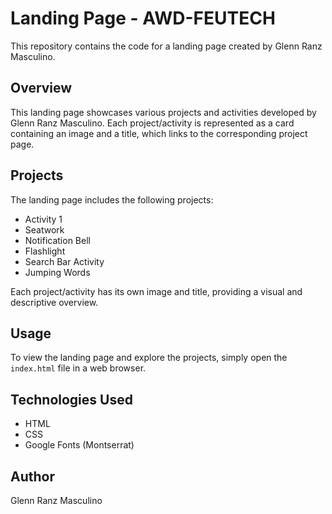 # Landing Page - AWD-FEUTECH

This repository contains the code for a landing page created by Glenn Ranz Masculino.

## Overview

This landing page showcases various projects and activities developed by Glenn Ranz Masculino. Each project/activity is represented as a card containing an image and a title, which links to the corresponding project page.

## Projects

The landing page includes the following projects:

- Activity 1
- Seatwork
- Notification Bell
- Flashlight
- Search Bar Activity
- Jumping Words

Each project/activity has its own image and title, providing a visual and descriptive overview.

## Usage

To view the landing page and explore the projects, simply open the `index.html` file in a web browser.

## Technologies Used

- HTML
- CSS
- Google Fonts (Montserrat)

## Author

Glenn Ranz Masculino
